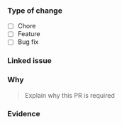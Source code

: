 ### Type of change

- [ ] Chore
- [ ] Feature
- [ ] Bug fix

### Linked issue

### Why

> Explain why this PR is required

### Evidence